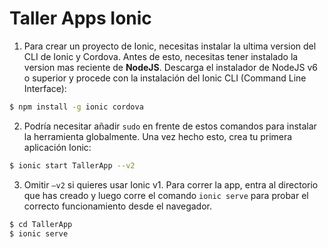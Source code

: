 # Taller Apps Ionic

1. Para crear un proyecto de Ionic, necesitas instalar la
ultima version del CLI de Ionic y Cordova. Antes de esto, necesitas tener instalado la version mas reciente
de **NodeJS**. Descarga el instalador de NodeJS v6 o 
superior y procede con la instalación del Ionic CLI (Command Line Interface):

```bash
$ npm install -g ionic cordova
```

2. Podría necesitar añadir `sudo` en frente de estos
comandos para instalar la herramienta globalmente. Una vez hecho esto, crea tu primera aplicación Ionic:

```bash
$ ionic start TallerApp --v2
```
3. Omitir `–v2` si quieres usar Ionic v1. Para correr la app, entra al directorio que has creado y luego corre el comando `ionic serve` para probar el correcto funcionamiento desde el
navegador.

```bash
$ cd TallerApp
$ ionic serve
```